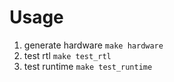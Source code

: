 # Usage

1. generate hardware
  `make hardware`
2. test rtl
   `make test_rtl`
3. test runtime
   `make test_runtime`
